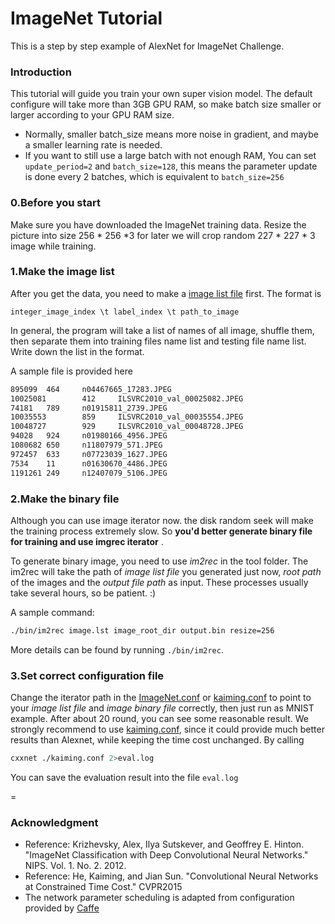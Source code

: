 ImageNet Tutorial
=====

This is a step by step example of AlexNet for ImageNet Challenge.

### Introduction
This tutorial will guide you train your own super vision model. The default configure will take more than 3GB GPU RAM, so make batch size smaller or larger according to your GPU RAM size.

* Normally, smaller batch_size means more noise in gradient, and maybe a smaller learning rate is needed.
* If you want to still use a large batch with not enough RAM, You can set ```update_period=2``` and ```batch_size=128```, this means the parameter update is done every 2 batches, which is equivalent to ```batch_size=256```

### 0.Before you start
Make sure you have downloaded the ImageNet training data. Resize the picture into size 256 * 256 *3 for later we will crop random 227 * 227 * 3 image while training.

### 1.Make the image list
After you get the data, you need to make a [image list file](../../doc/io.md#image-list-file) first.  The format is
```
integer_image_index \t label_index \t path_to_image
```
In general, the program will take a list of names of all image, shuffle them, then separate them into training files name list and testing file name list. Write down the list in the format.

A sample file is provided here
```bash
895099  464     n04467665_17283.JPEG
10025081        412     ILSVRC2010_val_00025082.JPEG
74181   789     n01915811_2739.JPEG
10035553        859     ILSVRC2010_val_00035554.JPEG
10048727        929     ILSVRC2010_val_00048728.JPEG
94028   924     n01980166_4956.JPEG
1080682 650     n11807979_571.JPEG
972457  633     n07723039_1627.JPEG
7534    11      n01630670_4486.JPEG
1191261 249     n12407079_5106.JPEG

```

### 2.Make the binary file
Although you can use image iterator now. the disk random seek will make the training process extremely slow. So **you'd better generate binary file for training and use imgrec iterator** .

To generate binary image, you need to use *im2rec* in the tool folder. The im2rec will take the path of _image list file_ you generated just now, _root path_ of the images and the _output file path_ as input. These processes usually take several hours, so be patient. :)

A sample command:
```bash
./bin/im2rec image.lst image_root_dir output.bin resize=256
```
More details can be found by running ```./bin/im2rec```.

### 3.Set correct configuration file
Change the iterator path in the [ImageNet.conf](ImageNet.conf) or [kaiming.conf](kaiming.conf) to point to your _image list file_ and _image binary file_ correctly, then just run as MNIST example. After about 20 round, you can see some reasonable result. We strongly recommend to use [kaiming.conf](kaiming.conf), since it could provide much better results than Alexnet, while keeping the time cost unchanged.
By calling
```bash
cxxnet ./kaiming.conf 2>eval.log
```
You can save the evaluation result into the file `eval.log`



=
### Acknowledgment
* Reference: Krizhevsky, Alex, Ilya Sutskever, and Geoffrey E. Hinton. "ImageNet Classification with Deep Convolutional Neural Networks." NIPS. Vol. 1. No. 2. 2012.
* Reference: He, Kaiming, and Jian Sun. "Convolutional Neural Networks at Constrained Time Cost." CVPR2015
* The network parameter scheduling is adapted from configuration provided by [Caffe](http://caffe.berkeleyvision.org/)

